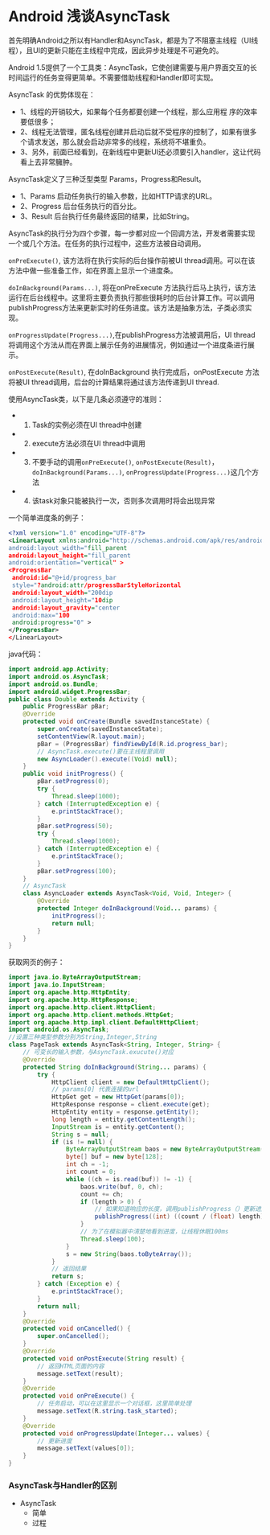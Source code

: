 # Android 浅谈AsyncTask

首先明确Android之所以有Handler和AsyncTask，都是为了不阻塞主线程（UI线程），且UI的更新只能在主线程中完成，因此异步处理是不可避免的。

Android 1.5提供了一个工具类：AsyncTask，它使创建需要与用户界面交互的长时间运行的任务变得更简单。不需要借助线程和Handler即可实现。

AsyncTask 的优势体现在：

- 1、线程的开销较大，如果每个任务都要创建一个线程，那么应用程 序的效率要低很多；
- 2、线程无法管理，匿名线程创建并启动后就不受程序的控制了，如果有很多个请求发送，那么就会启动非常多的线程，系统将不堪重负。
- 3、另外，前面已经看到，在新线程中更新UI还必须要引入handler，这让代码看上去非常臃肿。

AsyncTask定义了三种泛型类型 Params，Progress和Result。

- 1、Params 启动任务执行的输入参数，比如HTTP请求的URL。
- 2、Progress 后台任务执行的百分比。
- 3、Result 后台执行任务最终返回的结果，比如String。

AsyncTask的执行分为四个步骤，每一步都对应一个回调方法，开发者需要实现一个或几个方法。在任务的执行过程中，这些方法被自动调用。

`onPreExecute()`, 该方法将在执行实际的后台操作前被UI thread调用。可以在该方法中做一些准备工作，如在界面上显示一个进度条。

`doInBackground(Params...)`, 将在onPreExecute 方法执行后马上执行，该方法运行在后台线程中。这里将主要负责执行那些很耗时的后台计算工作。可以调用 publishProgress方法来更新实时的任务进度。该方法是抽象方法，子类必须实现。

`onProgressUpdate(Progress...)`,在publishProgress方法被调用后，UI thread将调用这个方法从而在界面上展示任务的进展情况，例如通过一个进度条进行展示。

`onPostExecute(Result)`, 在doInBackground 执行完成后，onPostExecute 方法将被UI thread调用，后台的计算结果将通过该方法传递到UI thread.

使用AsyncTask类，以下是几条必须遵守的准则：

- 1) Task的实例必须在UI thread中创建
- 2) execute方法必须在UI thread中调用
- 3) 不要手动的调用`onPreExecute()`, `onPostExecute(Result)`，`doInBackground(Params...)`, `onProgressUpdate(Progress...)`这几个方法
- 4) 该task对象只能被执行一次，否则多次调用时将会出现异常

一个简单进度条的例子：
```xml
<?xml version="1.0" encoding="UTF-8"?>
<LinearLayout xmlns:android="http://schemas.android.com/apk/res/android
android:layout_width="fill_parent
android:layout_height="fill_parent
android:orientation="vertical" >
<ProgressBar
 android:id="@+id/progress_bar
 style="?android:attr/progressBarStyleHorizontal
 android:layout_width="200dip
 android:layout_height="10dip
 android:layout_gravity="center
 android:max="100
 android:progress="0" >
</ProgressBar>
</LinearLayout>
```
java代码：
```java
import android.app.Activity;
import android.os.AsyncTask;
import android.os.Bundle;
import android.widget.ProgressBar;
public class Double extends Activity {
	public ProgressBar pBar;
	@Override
	protected void onCreate(Bundle savedInstanceState) {
		super.onCreate(savedInstanceState);
		setContentView(R.layout.main);
		pBar = (ProgressBar) findViewById(R.id.progress_bar);
		// AsyncTask.execute()要在主线程里调用
		new AsyncLoader().execute((Void) null);
	}
	public void initProgress() {
		pBar.setProgress(0);
		try {
			Thread.sleep(1000);
		} catch (InterruptedException e) {
			e.printStackTrace();
		}
		pBar.setProgress(50);
		try {
			Thread.sleep(1000);
		} catch (InterruptedException e) {
			e.printStackTrace();
		}
		pBar.setProgress(100);
	}
	// AsyncTask
	class AsyncLoader extends AsyncTask<Void, Void, Integer> {
		@Override
		protected Integer doInBackground(Void... params) {
			initProgress();
			return null;
		}
	}
}
```
获取网页的例子：
```java
import java.io.ByteArrayOutputStream;
import java.io.InputStream;
import org.apache.http.HttpEntity;
import org.apache.http.HttpResponse;
import org.apache.http.client.HttpClient;
import org.apache.http.client.methods.HttpGet;
import org.apache.http.impl.client.DefaultHttpClient;
import android.os.AsyncTask;
//设置三种类型参数分别为String,Integer,String 
class PageTask extends AsyncTask<String, Integer, String> {
	// 可变长的输入参数，与AsyncTask.exucute()对应
	@Override
	protected String doInBackground(String... params) {
		try {
			HttpClient client = new DefaultHttpClient();
			// params[0] 代表连接的url
			HttpGet get = new HttpGet(params[0]);
			HttpResponse response = client.execute(get);
			HttpEntity entity = response.getEntity();
			long length = entity.getContentLength();
			InputStream is = entity.getContent();
			String s = null;
			if (is != null) {
				ByteArrayOutputStream baos = new ByteArrayOutputStream();
				byte[] buf = new byte[128];
				int ch = -1;
				int count = 0;
				while ((ch = is.read(buf)) != -1) {
					baos.write(buf, 0, ch);
					count += ch;
					if (length > 0) {
						// 如果知道响应的长度，调用publishProgress（）更新进度
						publishProgress((int) ((count / (float) length) * 100));
					}
					// 为了在模拟器中清楚地看到进度，让线程休眠100ms
					Thread.sleep(100);
				}
				s = new String(baos.toByteArray());
			}
			// 返回结果
			return s;
		} catch (Exception e) {
			e.printStackTrace();
		}
		return null;
	}
	@Override
	protected void onCancelled() {
		super.onCancelled();
	}
	@Override
	protected void onPostExecute(String result) {
		// 返回HTML页面的内容
		message.setText(result);
	}
	@Override
	protected void onPreExecute() {
		// 任务启动，可以在这里显示一个对话框，这里简单处理
		message.setText(R.string.task_started);
	}
	@Override
	protected void onProgressUpdate(Integer... values) {
		// 更新进度
		message.setText(values[0]);
	}
}
```
### AsyncTask与Handler的区别
- AsyncTask
    - 简单
    - 过程